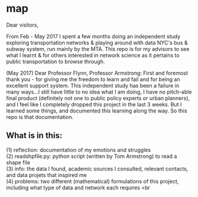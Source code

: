 # map

Dear visitors, 

From Feb - May 2017 I spent a few months doing an independent study exploring transportation networks & playing around with data NYC's bus & subway system, run mainly by the MTA. This repo is for my advisors to see what I learnt & for others interested in network science as it pertains to public transportation to browse through.

(May 2017)
Dear Professor Flynn, Professor Armstrong: 
First and foremost thank you - for giving me the freedom to learn and fail and for being an excellent support system. This independent study has been a failure in many ways...I still have little to no idea what I am doing, I have no pitch-able final product (definitely not one to public policy experts or urban planners), and I feel like I completely dropped this project in the last 3 weeks. But I learned some things, and documented this learning along the way. So this repo is that documentation. 

## What is in this: 
(1) reflection: documentation of my emotions and struggles <br />
(2) readshpfile.py: python script (written by Tom Armstrong) to read a shape file <br />
(3) info: the data I found, academic sources I consulted, relevant contacts, and data projets that inspired me <br />
(4) problems: two different (mathematical) formulations of this project, including what type of data and network each requires <br
